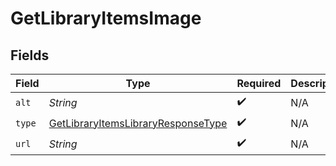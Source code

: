 # GetLibraryItemsImage


## Fields

| Field                                                                                               | Type                                                                                                | Required                                                                                            | Description                                                                                         | Example                                                                                             |
| --------------------------------------------------------------------------------------------------- | --------------------------------------------------------------------------------------------------- | --------------------------------------------------------------------------------------------------- | --------------------------------------------------------------------------------------------------- | --------------------------------------------------------------------------------------------------- |
| `alt`                                                                                               | *String*                                                                                            | :heavy_check_mark:                                                                                  | N/A                                                                                                 | Episode 1                                                                                           |
| `type`                                                                                              | [GetLibraryItemsLibraryResponseType](../../models/operations/GetLibraryItemsLibraryResponseType.md) | :heavy_check_mark:                                                                                  | N/A                                                                                                 | background                                                                                          |
| `url`                                                                                               | *String*                                                                                            | :heavy_check_mark:                                                                                  | N/A                                                                                                 | /library/metadata/45521/thumb/1644710589                                                            |